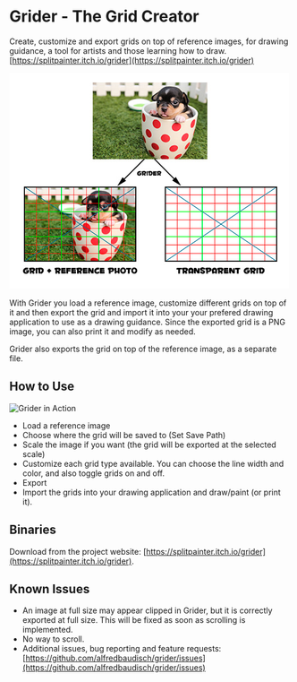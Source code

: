# Grider - The Grid Creator
Create, customize and export grids on top of reference images, for drawing guidance, a tool for artists and those learning how to draw. [https://splitpainter.itch.io/grider](https://splitpainter.itch.io/grider)

![Output](example_output.jpg)

With Grider you load a reference image, customize different grids on top of it and then export the grid and import it into your your prefered drawing application to use as a drawing guidance. Since the exported grid is a PNG image, you can also print it and modify as needed.

Grider also exports the grid on top of the reference image, as a separate file.

## How to Use
![Grider in Action](https://img.itch.zone/aW1hZ2UvNDI2MzAzLzIxMjg3MjcuZ2lm/original/cbsE56.gif)

- Load a reference image
- Choose where the grid will be saved to (Set Save Path)
- Scale the image if you want (the grid will be exported at the selected scale)
- Customize each grid type available. You can choose the line width and color, and also toggle grids on and off.
- Export
- Import the grids into your drawing application and draw/paint (or print it).

## Binaries

Download from the project website: [https://splitpainter.itch.io/grider](https://splitpainter.itch.io/grider).

## Known Issues

- An image at full size may appear clipped in Grider, but it is correctly exported at full size. This will be fixed as soon as scrolling is implemented.
- No way to scroll.
- Additional issues, bug reporting and feature requests: [https://github.com/alfredbaudisch/grider/issues](https://github.com/alfredbaudisch/grider/issues)
